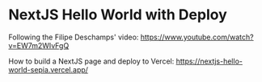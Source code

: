 # NextJS Hello World with Deploy

Following the Filipe Deschamps' video:
https://www.youtube.com/watch?v=EW7m2WIvFgQ

How to build a NextJS page and deploy to Vercel:
https://nextjs-hello-world-sepia.vercel.app/
